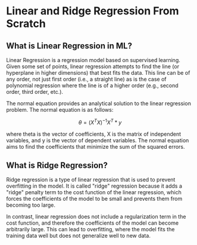 # Linear and Ridge Regression From Scratch

## What is Linear Regression in ML?

Linear Regression is a regression model based on supervised learning. Given some set of points, linear regression attempts to find the line (or hyperplane in higher dimensions) that best fits the data. This line can be of any order, not just first order (i.e., a straight line) as is the case of polynomial regression where the line is of a higher order (e.g., second order, third order, etc.).

The normal equation provides an analytical solution to the linear regression problem. The normal equation is as follows:

$$ \theta = (X^T X)^{-1} X^T * y $$

where theta is the vector of coefficients, X is the matrix of independent variables, and y is the vector of dependent variables. The normal equation aims to find the coefficients that minimize the sum of the squared errors.

## What is Ridge Regression?

Ridge regression is a type of linear regression that is used to prevent overfitting in the model. It is called "ridge" regression because it adds a "ridge" penalty term to the cost function of the linear regression, which forces the coefficients of the model to be small and prevents them from becoming too large.

In contrast, linear regression does not include a regularization term in the cost function, and therefore the coefficients of the model can become arbitrarily large. This can lead to overfitting, where the model fits the training data well but does not generalize well to new data.